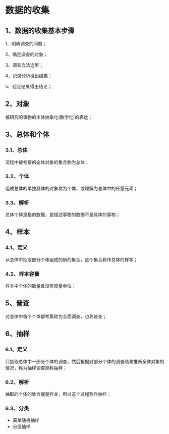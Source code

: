 # 数据的收集

## 1、数据的收集基本步骤
1、明确调查的问题；

2、确定调查的对象；

3、调查方法选型；

4、记录分析得出结果；

5、验证结果得出结论；

## 2、对象
被研究的事物的主体抽象化(数学化)的表达；

## 3、总体和个体
### 3.1、总体
流程中被考察的全体对象的集合称为总体；

### 3.2、个体
组成总体的单独具体的对象称为个体，或理解为总体中的任意元素；

### 3.3、解析
总体个体是指的数据，是描述事物的数据不是具体的事物；

## 4、样本
### 4.1、定义
从总体中抽取部分个体组成的新的集合，这个集合称作总体的样本；

### 4.2、样本容量
样本中个体的数量且没有度量单位；

## 5、普查
对总体中每个个体都考察称为全面调查，也称普查；

## 6、抽样
### 6.1、定义
只抽取总体中一部分个体的调查，然后根据对部分个体的调查结果推断全体对象的情况，称为抽样调查简称抽样；

### 6.2、解析
抽取的个体的集合就是样本，所以这个过程称作抽样；

### 6.3、分类
- 简单随机抽样
- 分层抽样
